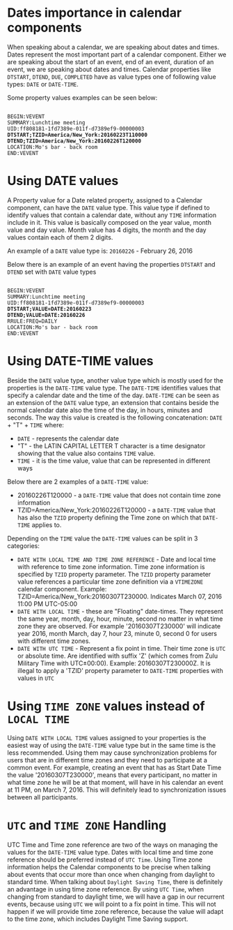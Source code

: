 # Dates importance in calendar components

When speaking about a calendar, we are speaking  about dates and  times.
Dates represent the most important part of a calendar component.
Either we are speaking about the start of an event, end of an event, duration of an event, we are speaking about dates and times.
Calendar properties like `DTSTART`, `DTEND`, `DUE`, `COMPLETED` have as value types one of following value types: `DATE` or `DATE-TIME`. 

Some property values examples can be seen below:

<pre><code>
BEGIN:VEVENT
SUMMARY:Lunchtime meeting
UID:ff808181-1fd7389e-011f-d7389ef9-00000003
<strong>DTSTART;TZID=America/New_York:20160223T110000
DTEND;TZID=America/New_York:20160226T120000</strong>
LOCATION:Mo's bar - back room
END:VEVENT
</code></pre>


# Using DATE values

A Property value for a Date related property, assigned to a Calendar component, can have the `DATE` value type.
This value type if defined to identify values that contain a calendar date, without any `TIME` information include in it.
This value is basically composed on the year value, month value and day value.
Month value has 4 digits, the month and the day values contain each of them 2 digits.

An example of a `DATE` value type is:
`20160226` - February 26, 2016

Below there is an example of an event having the properties `DTSTART` and `DTEND` set with `DATE` value types
<pre><code>
BEGIN:VEVENT
SUMMARY:Lunchtime meeting
UID:ff808181-1fd7389e-011f-d7389ef9-00000003
<strong>DTSTART;VALUE=DATE:20160223
DTEND;VALUE=DATE:20160226</strong>
RRULE:FREQ=DAILY
LOCATION:Mo's bar - back room
END:VEVENT
</code></pre>

# Using DATE-TIME values

Beside the `DATE` value type, another value type which is mostly used for the properties is the `DATE-TIME` value type.
The `DATE-TIME` identifies values that specify a calendar date and the time of the day.
`DATE-TIME` can be seen as an extension of the `DATE` value type, an extension that contains beside the normal calendar date also the time of the day, in hours, minutes and seconds.
The way this value is created is the following concatenation:
`DATE` + "T" + `TIME` where:
* `DATE` - represents the calendar date
* "T" - the LATIN CAPITAL LETTER T character is a time designator showing that the value also contains `TIME` value.
* `TIME` - it is the time value, value that can be represented in different ways

Below there are 2 examples of a `DATE-TIME` value:
* 20160226T120000 - a `DATE-TIME` value that does not contain time zone information
* TZID=America/New_York:20160226T120000 - a `DATE-TIME` value that has also the `TZID` property defining the Time zone on which that `DATE-TIME` applies to.

Depending on the `TIME` value the `DATE-TIME` values can be split in 3 categories:
* `DATE WITH LOCAL TIME AND TIME ZONE REFERENCE` - Date and local time with reference to time zone information. Time zone information is specified by `TZID` property parameter. The `TZID` property parameter value references a particular time zone definition 
via a `VTIMEZONE` calendar component.
Example:
TZID=America/New_York:20160307T230000. Indicates March 07, 2016 11:00 PM UTC-05:00
* `DATE WITH LOCAL TIME` - these are "Floating" date-times. They represent the same year, month, day, hour, minute, second no matter 
in what time zone they are observed. For example '20160307T230000' will indicate year 2016, month March, day 7, hour 23, minute 0, second 0 for users with different time zones.
* `DATE WITH UTC TIME` - Represent a fix point in time. Their time zone is `UTC` or absolute time. Are identified with suffix 'Z' (which comes from Zulu Military Time with UTC±00:00). 
Example: 20160307T230000Z.
It is illegal to apply a 'TZID' property parameter to `DATE-TIME` properties with values in `UTC`

# Using `TIME ZONE` values instead of `LOCAL TIME` 

Using `DATE WITH LOCAL TIME` values assigned to your properties is the easiest way of using the `DATE-TIME` value type but in the same time is the less recommended.
Using them may cause synchronization problems for users that are in different time zones and they need to participate at a common event.
For example, creating an event that has as Start Date Time the value '20160307T230000', means that every participant, no matter in what time zone he will be at that moment, will have in his calendar an event at 11 PM, on March 7, 2016.
This will definitely lead to synchronization issues between all participants.

# `UTC` and `TIME ZONE` Handling

UTC Time and Time zone reference are two of the ways on managing the values for the `DATE-TIME` value type.
Dates with local time and time zone reference should be preferred instead of `UTC Time`. Using Time zone information helps the Calendar components to be precise when talking about events that occur more than once when changing from daylight to standard time.
When talking about `Daylight Saving Time`, there is definitely an advantage in using time zone reference. By using `UTC Time`, when changing from standard to daylight time, we will have a gap in our recurrent events, because using `UTC` we will point to a fix point in time.
This will not happen if we will provide time zone reference, because the value will adapt to the time zone, which includes Daylight Time Saving support. 
